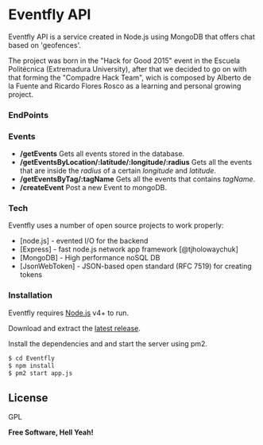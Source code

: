 # Eventfly API

Eventfly API is a service created in Node.js using MongoDB that offers chat based on 'geofences'. 

The project was born in the "Hack for Good 2015" event in the Escuela Politécnica (Extremadura University), after that we decided to go on with that forming the "Compadre Hack Team", wich is composed by Alberto de la Fuente and Ricardo Flores Rosco as a learning and personal growing project.

### EndPoints

### Events
    
- **/getEvents** Gets all events stored in the database.
- **/getEventsByLocation/:latitude/:longitude/:radius** Gets all the events that are inside the _radius_ of a certain _longitude_ and _latitude_.
- **/getEventsByTag/:tagName** Gets all the events that contains _tagName_. 
- **/createEvent** Post a new Event to mongoDB.

### Tech

Eventfly uses a number of open source projects to work properly:

* [node.js] - evented I/O for the backend
* [Express] - fast node.js network app framework [@tjholowaychuk]
* [MongoDB] - High performance noSQL DB
* [JsonWebToken] - JSON-based open standard (RFC 7519) for creating tokens

### Installation

Eventfly requires [Node.js](https://nodejs.org/) v4+ to run.

Download and extract the [latest release](https://github.com/CompadreHackTeam/Eventfly).

Install the dependencies and and start the server using pm2.

```sh
$ cd Eventfly
$ npm install 
$ pm2 start app.js
```

License
----

GPL

**Free Software, Hell Yeah!**